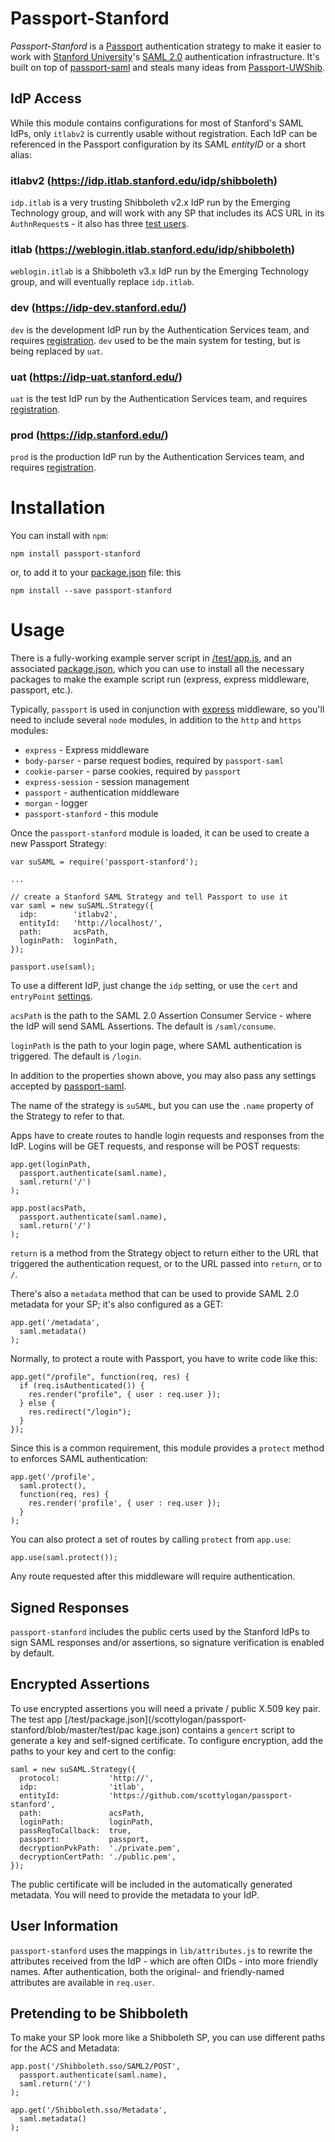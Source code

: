# Passport-Stanford

*Passport-Stanford* is a [Passport](http://passportjs.org/)
authentication strategy to make it easier to work with [Stanford
University](http://www.stanford.edu)'s [SAML
2.0](https://wikipedia.org/wiki/SAML_2.0) authentication
infrastructure. It's built on top of
[passport-saml](https://github.com/bergie/passport-saml) and steals
many ideas from
[Passport-UWShib](https://github.com/drstearns/passport-uwshib.git).

## IdP Access

While this module contains configurations for most of Stanford's SAML
IdPs, only `itlabv2` is currently usable without registration. Each IdP
can be referenced in the Passport configuration by its SAML *entityID*
or a short alias:

### itlabv2 (https://idp.itlab.stanford.edu/idp/shibboleth)

`idp.itlab` is a very trusting Shibboleth v2.x IdP run by the Emerging
Technology group, and will work with any SP that includes its ACS URL
in its `AuthnRequest`s - it also has three [test
users](https://idp.itlab.stanford.edu/).

### itlab (https://weblogin.itlab.stanford.edu/idp/shibboleth)

`weblogin.itlab` is a Shibboleth v3.x IdP run by the Emerging
Technology group, and will eventually replace `idp.itlab`.

### dev (https://idp-dev.stanford.edu/)

`dev` is the development IdP run by the Authentication Services team,
and requires [registration](https://shibboleth.stanford.edu/). `dev`
used to be the main system for testing, but is being replaced by `uat`.

### uat (https://idp-uat.stanford.edu/)

`uat` is the test IdP run by the Authentication Services team, and
requires [registration](https://shibboleth.stanford.edu/).

### prod (https://idp.stanford.edu/)

`prod` is the production IdP run by the Authentication Services team,
and requires [registration](https://shibboleth.stanford.edu/).

# Installation

You can install with `npm`:

    npm install passport-stanford

or, to add it to your
[package.json](https://www.npmjs.org/doc/package.json.html) file: this

    npm install --save passport-stanford


# Usage

There is a fully-working example server script in
[/test/app.js](/scottylogan/passport-stanford/blob/master/test/app.js),
and an associated
[package.json](/scottylogan/passport-stanford/blob/master/test/package.json),
which you can use to install all the necessary
packages to make the example script run (express, express middleware,
passport, etc.).

Typically, `passport` is used in conjunction with
[express](https://expressjs.org/) middleware, so you'll need to include
several `node` modules, in addition to the `http` and `https` modules:

  * `express` - Express middleware
  * `body-parser` - parse request bodies, required by `passport-saml`
  * `cookie-parser` - parse cookies, required by `passport`
  * `express-session` - session management
  * `passport` - authentication middleware
  * `morgan` - logger
  * `passport-stanford` - this module

Once the `passport-stanford` module is loaded, it can be used to create
a new Passport Strategy:

    var suSAML = require('passport-stanford');
    
    ...

    // create a Stanford SAML Strategy and tell Passport to use it
    var saml = new suSAML.Strategy({
      idp:        'itlabv2',
      entityId:   'http://localhost/',
      path:       acsPath,
      loginPath:  loginPath,
    });

    passport.use(saml);

To use a different IdP, just change the `idp` setting, or use the
`cert` and `entryPoint` [settings](https://github.com/bergie/passport-saml/blob/master/README.md#configure-strategy).

`acsPath` is the path to the SAML 2.0 Assertion Consumer Service -
where the IdP will send SAML Assertions. The default is `/saml/consume`.

`loginPath` is the path to your login page, where SAML authentication
is triggered. The default is `/login`.

In addition to the properties shown above, you may also pass any
settings accepted by [passport-saml](https://github.com/bergie/passport-saml/blob/master/README.md#configure-strategy).

The name of the strategy is `suSAML`, but you can use the `.name`
property of the Strategy to refer to that.

Apps have to create routes to handle login requests and responses from
the IdP. Logins will be GET requests, and response will be POST
requests:

    app.get(loginPath,
      passport.authenticate(saml.name),
      saml.return('/')
    );

    app.post(acsPath,
      passport.authenticate(saml.name),
      saml.return('/')
    );

`return` is a method from the Strategy object to return either to the
URL that triggered the authentication request, or to the URL passed
into `return`, or to `/`.

There's also a `metadata` method that can be used to provide SAML 2.0
metadata for your SP; it's also configured as a GET:

    app.get('/metadata',
      saml.metadata()
    );

Normally, to protect a route with Passport, you have to write code like
this:

    app.get("/profile", function(req, res) {
      if (req.isAuthenticated()) {
        res.render("profile", { user : req.user });
      } else {
        res.redirect("/login");
      }
    });

Since this is a common requirement, this module provides a `protect`
method to enforces SAML authentication:

    app.get('/profile', 
      saml.protect(),
      function(req, res) {
        res.render('profile', { user : req.user	});
      }
    );

You can also protect a set of routes by calling `protect` from
`app.use`:

    app.use(saml.protect());

Any route requested after this middleware will require authentication.

## Signed Responses

`passport-stanford` includes the public certs used by the Stanford IdPs
to sign SAML responses and/or assertions, so signature verification is
enabled by default.

## Encrypted Assertions

To use encrypted assertions you will need a private / public X.509 key
pair. The test app
[/test/package.json](/scottylogan/passport-stanford/blob/master/test/pac
kage.json) contains a `gencert` script to generate a key and
self-signed certificate. To configure encryption, add the paths to your
key and cert to the config:

    saml = new suSAML.Strategy({
      protocol:           'http://',
      idp:                'itlab',
      entityId:           'https://github.com/scottylogan/passport-stanford',
      path:               acsPath,
      loginPath:          loginPath,
      passReqToCallback:  true,
      passport:           passport,
      decryptionPvkPath:  './private.pem',
      decryptionCertPath: './public.pem',
    });

The public certificate will be included in the automatically generated
metadata. You will need to provide the metadata to your IdP.

## User Information

`passport-stanford` uses the mappings in `lib/attributes.js` to rewrite
the attributes received from the IdP - which are often OIDs - into more
friendly names. After authentication, both the original- and
friendly-named attributes are available in `req.user`.

## Pretending to be Shibboleth

To make your SP look more like a Shibboleth SP, you can use different
paths for the ACS and Metadata:

    app.post('/Shibboleth.sso/SAML2/POST',
      passport.authenticate(saml.name),
      saml.return('/')
    );

    app.get('/Shibboleth.sso/Metadata',
      saml.metadata()
    );
